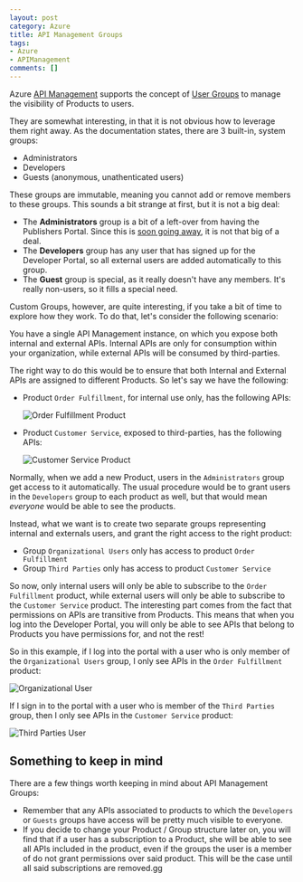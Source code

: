 ```yaml
---
layout: post
category: Azure
title: API Management Groups
tags:
- Azure
- APIManagement
comments: []
---
```

Azure [API Management](https://docs.microsoft.com/en-us/azure/api-management/api-management-key-concepts) supports the concept of [User Groups](https://docs.microsoft.com/en-us/azure/api-management/api-management-howto-create-groups)
to manage the visibility of Products to users.

They are somewhat interesting, in that it is not obvious how to leverage them right away.
As the documentation states, there are 3 built-in, system groups:

* Administrators
* Developers
* Guests (anonymous, unathenticated users)

These groups are immutable, meaning you cannot add or remove members to these groups. This sounds a bit strange at first, but it is not a big deal:

* The __Administrators__ group is a bit of a left-over from having the Publishers Portal. Since this is
  [soon going away](https://blogs.msdn.microsoft.com/apimanagement/2018/02/06/publisher-portal-deprecated-april-1-2018/),
  it is not that big of a deal.
* The __Developers__ group has any user that has signed up for the Developer Portal, so all external users
  are added automatically to this group.
* The __Guest__ group is special, as it really doesn't have any members. It's really non-users, so it fills a special need.

Custom Groups, however, are quite interesting, if you take a bit of time to explore how
they work. To do that, let's consider the following scenario:

You have a single API Management instance, on which you expose both internal and
external APIs. Internal APIs are only for consumption within your organization,
while external APIs will be consumed by third-parties.

The right way to do this would be to ensure that both Internal and External APIs are assigned
to different Products. So let's say we have the following:

* Product `Order Fulfillment`, for internal use only, has the following APIs:

  ![Order Fulfillment Product]({{site.images_base}}/2018/apim-groups-1.png)
* Product `Customer Service`, exposed to third-parties, has the following APIs:

  ![Customer Service Product]({{site.images_base}}/2018/apim-groups-2.png)

Normally, when we add a new Product, users in the `Administrators` group get access to it automatically.
The usual procedure would be to grant users in the `Developers` group to each product as well, but
that would mean _everyone_ would be able to see the products.

Instead, what we want is to create two separate groups representing internal and externals users,
and grant the right access to the right product:

* Group `Organizational Users` only has access to product `Order Fulfillment`
* Group `Third Parties` only has access to product `Customer Service`

So now, only internal users will only be able to subscribe to the `Order Fulfillment` product,
while external users will only be able to subscribe to the `Customer Service` product. The interesting
part comes from the fact that permissions on APIs are transitive from Products.
This means that when you log into the Developer Portal, you will only be able to see APIs
that belong to Products you have permissions for, and not the rest!

So in this example, if I log into the portal with a user who is only member of the
`Organizational Users` group, I only see APIs in the `Order Fulfillment` product:

![Organizational User]({{site.images_base}}/2018/apim-groups-3.png)

If I sign in to the portal with a user who is member of the `Third Parties` group,
then I only see APIs in the `Customer Service` product:

![Third Parties User]({{site.images_base}}/2018/apim-groups-4.png)

## Something to keep in mind

There are a few things worth keeping in mind about API Management Groups:

* Remember that any APIs associated to products to which the `Developers` or `Guests`
  groups have access will be pretty much visible to everyone.
* If you decide to change your Product / Group structure later on, you will find that if
  a user has a subscription to a Product, she will be able to see all APIs included in
  the product, even if the groups the user is a member of do not grant permissions over
  said product. This will be the case until all said subscriptions are removed.gg